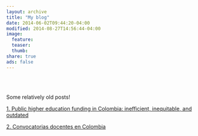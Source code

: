 ```yaml
---
layout: archive
title: "My blog"
date: 2014-06-02T09:44:20-04:00
modified: 2014-08-27T14:56:44-04:00
image:
  feature:
  teaser:
  thumb:
share: true
ads: false
---
```

<br />
<br />

Some relatively old posts!

[1. Public higher education funding in Colombia: inefficient, inequitable, and outdated](B.ColEd.md)

[2. Convocatorias docentes en Colombia](c.Convocatorias.md)




 
